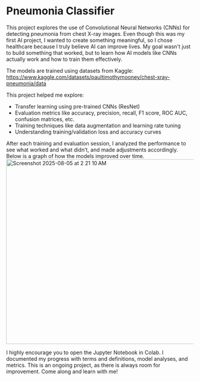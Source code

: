 # Pneumonia Classifier

This project explores the use of Convolutional Neural Networks (CNNs) for detecting pneumonia from chest X-ray images. Even though this was my first AI project, I wanted to create something meaningful, so I chose healthcare because I truly believe AI can improve lives. My goal wasn't just to build something that worked, but to learn how AI models like CNNs actually work and how to train them effectively. 

The models are trained using datasets from Kaggle: https://www.kaggle.com/datasets/paultimothymooney/chest-xray-pneumonia/data

This project helped me explore:
- Transfer learning using pre-trained CNNs (ResNet)
- Evaluation metrics like accuracy, precision, recall, F1 score, ROC AUC, confusion matrices, etc. 
- Training techniques like data augmentation and learning rate tuning
- Understanding training/validation loss and accuracy curves

After each training and evaluation session, I analyzed the performance to see what worked and what didn’t, and made adjustments accordingly. Below is a graph of how the models improved over time. 
<img width="838" height="496" alt="Screenshot 2025-08-05 at 2 21 10 AM" src="https://github.com/user-attachments/assets/c4d43909-6850-4f11-be57-6a15f69e2202" />

I highly encourage you to open the Jupyter Notebook in Colab. I documented my progress with terms and definitions, model analyses, and metrics. This is an ongoing project, as there is always room for improvement. Come along and learn with me!



